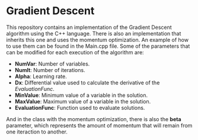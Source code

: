 # Gradient Descent

This repository contains an implementation of the Gradient Descent algorithm using the C++ language. There is also an implementation that inherits this one and uses the momentum optimization. An example of how to use them can be found in the Main.cpp file. Some of the parameters that can be modified for each execution of the algorithm are:

* **NumVar**: Number of variables.
* **NumIt**: Number of iterations.
* **Alpha**: Learning rate.
* **Dx**: Differential value used to calculate the derivative of the *EvaluationFunc*.
* **MinValue**: Minimum value of a variable in the solution.
* **MaxValue**: Maximum value of a variable in the solution.
* **EvaluationFunc**: Function used to evaluate solutions.

And in the class with the momentum optimization, there is also the **beta** parameter, which represents the amount of momentum that will remain from one iteraction to another.